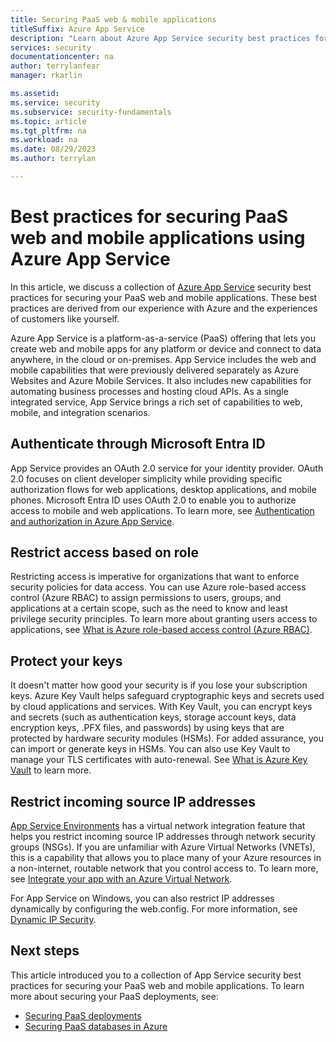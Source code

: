 ```yaml
---
title: Securing PaaS web & mobile applications
titleSuffix: Azure App Service
description: "Learn about Azure App Service security best practices for securing your PaaS web and mobile applications. "
services: security
documentationcenter: na
author: terrylanfear
manager: rkarlin

ms.assetid:
ms.service: security
ms.subservice: security-fundamentals
ms.topic: article
ms.tgt_pltfrm: na
ms.workload: na
ms.date: 08/29/2023
ms.author: terrylan

---
```

# Best practices for securing PaaS web and mobile applications using Azure App Service

In this article, we discuss a collection of [Azure App Service](../../app-service/overview.md) security best practices for securing your PaaS web and mobile applications. These best practices are derived from our experience with Azure and the experiences of customers like yourself.

Azure App Service is a platform-as-a-service (PaaS) offering that lets you create web and mobile apps for any platform or device and connect to data anywhere, in the cloud or on-premises. App Service includes the web and mobile capabilities that were previously delivered separately as Azure Websites and Azure Mobile Services. It also includes new capabilities for automating business processes and hosting cloud APIs. As a single integrated service, App Service brings a rich set of capabilities to web, mobile, and integration scenarios.

<a name='authenticate-through-azure-active-directory-ad'></a>

## Authenticate through Microsoft Entra ID
App Service provides an OAuth 2.0 service for your identity provider. OAuth 2.0 focuses on client developer simplicity while providing specific authorization flows for web applications, desktop applications, and mobile phones. Microsoft Entra ID uses OAuth 2.0 to enable you to authorize access to mobile and web applications. To learn more, see [Authentication and authorization in Azure App Service](../../app-service/overview-authentication-authorization.md).

## Restrict access based on role
Restricting access is imperative for organizations that want to enforce security policies for data access. You can use Azure role-based access control (Azure RBAC) to assign permissions to users, groups, and applications at a certain scope, such as the need to know and least privilege security principles. To learn more about granting users access to applications, see [What is Azure role-based access control (Azure RBAC)](../../role-based-access-control/overview.md).

## Protect your keys
It doesn't matter how good your security is if you lose your subscription keys. Azure Key Vault helps safeguard cryptographic keys and secrets used by cloud applications and services. With Key Vault, you can encrypt keys and secrets (such as authentication keys, storage account keys, data encryption keys, .PFX files, and passwords) by using keys that are protected by hardware security modules (HSMs). For added assurance, you can import or generate keys in HSMs. You can also use Key Vault to manage your TLS certificates with auto-renewal. See [What is Azure Key Vault](../../key-vault/general/overview.md) to learn more.

## Restrict incoming source IP addresses
[App Service Environments](../../app-service/environment/intro.md) has a virtual network integration feature that helps you restrict incoming source IP addresses through network security groups (NSGs). If you are unfamiliar with Azure Virtual Networks (VNETs), this is a capability that allows you to place many of your Azure resources in a non-internet, routable network that you control access to. To learn more, see [Integrate your app with an Azure Virtual Network](../../app-service/overview-vnet-integration.md).

For App Service on Windows, you can also restrict IP addresses dynamically by configuring the web.config. For more information, see [Dynamic IP Security](/iis/configuration/system.webServer/security/dynamicIpSecurity/).


## Next steps
This article introduced you to a collection of App Service security best practices for securing your PaaS web and mobile applications. To learn more about securing your PaaS deployments, see:

- [Securing PaaS deployments](paas-deployments.md)
- [Securing PaaS databases in Azure](paas-applications-using-sql.md)
